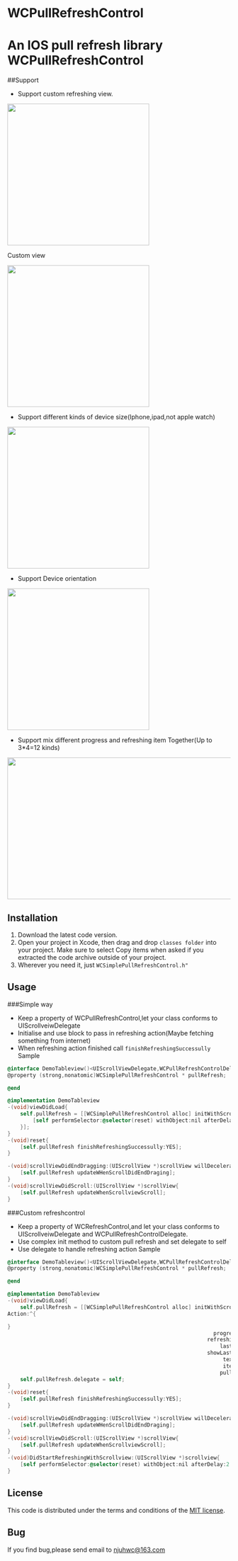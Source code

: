 # WCPullRefreshControl
An IOS pull refresh library
WCPullRefreshControl
===========
##Support
* Support custom refreshing view. 

 <img src="https://raw.github.com/wenchenhuang/WCPullRefreshControl/master/BlueRoundCircle.gif" width="320" />

Custom view

<img src="https://raw.github.com/wenchenhuang/WCPullRefreshControl/master/RoundCircle.gif" width="320" />

* Support different kinds of device size(Iphone,ipad,not apple watch)

<img src="https://raw.github.com/wenchenhuang/WCPullRefreshControl/master/Ipad.gif" width="320" />

* Support Device orientation

<img src="https://raw.github.com/wenchenhuang/WCPullRefreshControl/master/ori.gif" width="320" />


* Support mix different progress and refreshing item Together(Up to 3*4=12 kinds)
<img src="https://raw.github.com/wenchenhuang/WCPullRefreshControl/master/mix.gif" width="640" height="320"/>

## Installation

1. Download the latest code version.
2. Open your project in Xcode, then drag and drop `classes folder` into your project. Make sure to select Copy items when asked if you extracted the code archive outside of your project.
3. Wherever you need it, just `WCSimplePullRefreshControl.h"`

## Usage

###Simple way
*  Keep a property of WCPullRefreshControl,let your class conforms to UIScrollveiwDelegate
*  Initialise and use block to pass in refreshing action(Maybe fetching something from internet)
*  When refreshing action finished call `finishRefreshingSuccessully`
Sample


```objective-c
@interface DemoTableview()<UIScrollViewDelegate,WCPullRefreshControlDelegate>
@property (strong,nonatomic)WCSimplePullRefreshControl * pullRefresh;

@end

@implementation DemoTableview
-(void)viewDidLoad{
    self.pullRefresh = [[WCSimplePullRefreshControl alloc] initWithScrollview:self.tableView Action:^{
        [self performSelector:@selector(reset) withObject:nil afterDelay:2.0];
    }];
}
-(void)reset{
    [self.pullRefresh finishRefreshingSuccessully:YES];
}

-(void)scrollViewDidEndDragging:(UIScrollView *)scrollView willDecelerate:(BOOL)decelerate{
    [self.pullRefresh updateWHenScrollDidEndDraging];
}
-(void)scrollViewDidScroll:(UIScrollView *)scrollView{
    [self.pullRefresh updateWhenScrollviewScroll];
}
````
###Custom refreshcontrol
* Keep a property of WCRefreshControl,and let your class conforms to UIScrollveiwDelegate and WCPullRefreshControlDelegate.
* Use complex init method to custom pull refresh and set delegate to self
* Use delegate to handle refreshing action
Sample

```objective-c
@interface DemoTableview()<UIScrollViewDelegate,WCPullRefreshControlDelegate>
@property (strong,nonatomic)WCSimplePullRefreshControl * pullRefresh;

@end

@implementation DemoTableview
-(void)viewDidLoad{
    self.pullRefresh = [[WCSimplePullRefreshControl alloc] initWithScrollview:self.tableView
Action:^{

}
                                                                 progressItem:WCProgressItemTypeMagicSquare
                                                               refreshingItem:WCRefreshingItemTypeMagicSquare
                                                                   lastUpdate:nil
                                                               showLastUpdate:YES
                                                                    textColor:[UIColor purpleColor]
                                                                    itemColor:[UIColor grayColor]
                                                                   pullHeight:64];
    self.pullRefresh.delegate = self;
}
-(void)reset{
    [self.pullRefresh finishRefreshingSuccessully:YES];
}

-(void)scrollViewDidEndDragging:(UIScrollView *)scrollView willDecelerate:(BOOL)decelerate{
    [self.pullRefresh updateWHenScrollDidEndDraging];
}
-(void)scrollViewDidScroll:(UIScrollView *)scrollView{
    [self.pullRefresh updateWhenScrollviewScroll];
}
-(void)DidStartRefreshingWithScrollview:(UIScrollView *)scrollview{
    [self performSelector:@selector(reset) withObject:nil afterDelay:2.0];
}

```


## License

This code is distributed under the terms and conditions of the [MIT license](LICENSE). 
## Bug
If you find bug,please send email to njuhwc@163.com


